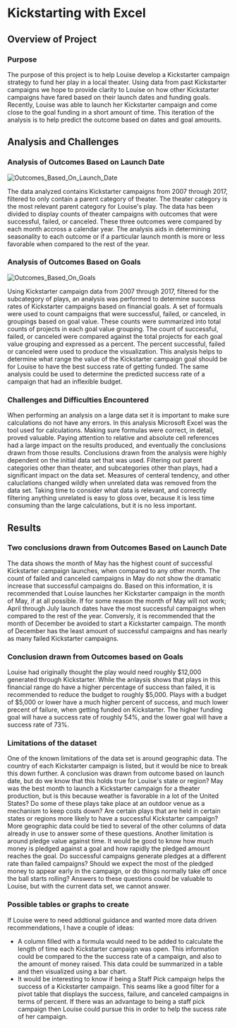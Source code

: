 # Kickstarting with Excel

## Overview of Project

### Purpose
The purpose of this project is to help Louise develop a Kickstarter campaign strategy to fund her play in a local theater. Using data from past Kickstarter campaigns we hope to provide clarity to Louise on how other Kickstarter campaigns have fared based on their launch dates and funding goals. Recently, Louise was able to launch her Kickstarter campaign and come close to the goal funding in a short amount of time. This iteration of the analysis is to help predict the outcome based on dates and goal amounts.

## Analysis and Challenges

### Analysis of Outcomes Based on Launch Date

![Outcomes_Based_On_Launch_Date](http://kickstarter-analysis/assets/images/Theater_Outcomes_vs_Launch.png)

The data analyzed contains Kickstarter campaigns from 2007 through 2017, filtered to only contain a parent category of theater. The theater category is the most relevant parent category for Louise's play. The data has been divided to display counts of theater campaigns with outcomes that were successful, failed, or canceled. These three outcomes were compared by each month accross a calendar year. The analysis aids in determining seasonality to each outcome or if a particular launch month is more or less favorable when compared to the rest of the year.

### Analysis of Outcomes Based on Goals

![Outcomes_Based_On_Goals](http://kickstarter-analysis/assets/images/Outcomes_vs_Goals.png)

Using Kickstarter campaign data from 2007 through 2017, filtered for the subcategory of plays, an analysis was performed to determine success rates of Kickstarter campaigns based on financial goals. A set of formuals were used to count campaigns that were successful, failed, or canceled, in groupings based on goal value. These counts were summarized into total counts of projects in each goal value grouping. The count of successful, failed, or canceled were compared against the total projects for each goal value grouping and expressed as a percent. The percent successful, failed or canceled were used to produce the visualization. This analysis helps to determine what range the value of the Kickstarter campaign goal should be for Louise to have the best success rate of getting funded. The same analysis could be used to determine the predicted success rate of a campaign that had an inflexible budget.

### Challenges and Difficulties Encountered

When performing an analysis on a large data set it is important to make sure calculations do not have any errors. In this analysis Microsoft Excel was the tool used for calculations. Making sure formulas were correct, in detail, proved valuable. Paying attention to relative and absolute cell references had a large impact on the results produced, and eventually the conclusions drawn from those results. 
Conclusions drawn from the analysis were highly dependent on the initial data set that was used. Filtering out parent categories other than theater, and subcategories other than plays, had a significant impact on the data set. Measures of centeral tendency, and other caluclations changed wildly when unrelated data was removed from the data set. Taking time to consider what data is relevant, and correctly filtering anything unrelated is easy to gloss over, because it is less time consuming than the large calculations, but it is no less important.
## Results

### Two conclusions drawn from Outcomes Based on Launch Date

The data shows the month of May has the highest count of successful Kickstarter campaign launches, when compared to any other month. The count of failed and canceled campaigns in May do not show the dramatic increase that successful campaigns do. Based on this information, it is recommended that Louise launches her Kickstarter campaign in the month of May, if at all possible. If for some reason the month of May will not work; April through July launch dates have the most successful campaigns when compared to the rest of the year.
Conversly, it is recommended that the month of December be avoided to start a Kickstarter campaign. The month of December has the least amount of successful campaigns and has nearly as many failed Kickstarter campaigns. 

### Conclusion drawn from Outcomes based on Goals

Louise had originally thought the play would need roughly $12,000 generated through Kickstarter. While the anlaysis shows that plays in this financial range do have a higher percentage of success than failed, it is recommended to reduce the budget to roughly $5,000. Plays with a budget of $5,000 or lower have a much higher percent of success, and much lower precent of failure, when getting funded on Kickstarter. The higher funding goal will have a success rate of roughly 54%, and the lower goal will have a success rate of 73%.

### Limitations of the dataset

One of the known limitations of the data set is around geographic data. The country of each Kickstarter campaign is listed, but it would be nice to break this down further. A conclusion was drawn from outcome based on launch date, but do we know that this holds true for Louise's state or region? May was the best month to launch a Kickstarter campaign for a theater production, but is this because weather is favorable in a lot of the United States? Do some of these plays take place at an outdoor venue as a mechanism to keep costs down? Are certain plays that are held in certain states or regions more likely to have a successful Kickstarter campaign? More geographic data could be tied to several of the other columns of data already in use to answer some of these questions.
Another limitation is around pledge value against time. It would be good to know how much money is pledged against a goal and how rapidly the pledged amount reaches the goal. Do successful campaigns generate pledges at a different rate than failed campaigns? Should we expect the most of the pledged money to appear early in the campaign, or do things normally take off once the ball starts rolling? Answers to these questions could be valuable to Louise, but with the current data set, we cannot answer.

### Possible tables or graphs to create
If Louise were to need addtional guidance and wanted more data driven recommendations, I have a couple of ideas:
- A column filled with a formula would need to be added to calculate the length of time each Kickstarter campaign was open. This information could be compared to the the success rate of a campaign, and also to the amount of money raised. This data could be summarized in a table and then visualized using a bar chart.
- It would be interesting to know if being a Staff Pick campaign helps the success of a Kickstarter campaign. This seams like a good filter for a pivot table that displays the success, failure, and canceled campaigns in terms of percent. If there was an advantage to being a staff pick campaign then Louise could pursue this in order to help the sucess rate of her campaign.
